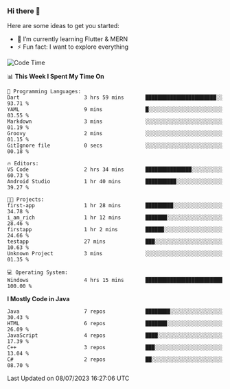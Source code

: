 ### Hi there 👋




Here are some ideas to get you started:


- 🌱 I’m currently learning Flutter & MERN
- ⚡ Fun fact: I want to explore everything

  
<!--START_SECTION:waka-->
![Code Time](http://img.shields.io/badge/Code%20Time-5%20hrs%2047%20mins-blue)

📊 **This Week I Spent My Time On** 

```text
💬 Programming Languages: 
Dart                     3 hrs 59 mins       ███████████████████████░░   93.71 % 
YAML                     9 mins              █░░░░░░░░░░░░░░░░░░░░░░░░   03.55 % 
Markdown                 3 mins              ░░░░░░░░░░░░░░░░░░░░░░░░░   01.19 % 
Groovy                   2 mins              ░░░░░░░░░░░░░░░░░░░░░░░░░   01.15 % 
GitIgnore file           0 secs              ░░░░░░░░░░░░░░░░░░░░░░░░░   00.18 % 

🔥 Editors: 
VS Code                  2 hrs 34 mins       ███████████████░░░░░░░░░░   60.73 % 
Android Studio           1 hr 40 mins        ██████████░░░░░░░░░░░░░░░   39.27 % 

🐱‍💻 Projects: 
first-app                1 hr 28 mins        █████████░░░░░░░░░░░░░░░░   34.78 % 
i_am_rich                1 hr 12 mins        ███████░░░░░░░░░░░░░░░░░░   28.46 % 
firstapp                 1 hr 2 mins         ██████░░░░░░░░░░░░░░░░░░░   24.66 % 
testapp                  27 mins             ███░░░░░░░░░░░░░░░░░░░░░░   10.63 % 
Unknown Project          3 mins              ░░░░░░░░░░░░░░░░░░░░░░░░░   01.35 % 

💻 Operating System: 
Windows                  4 hrs 15 mins       █████████████████████████   100.00 % 
```

**I Mostly Code in Java** 

```text
Java                     7 repos             ████████░░░░░░░░░░░░░░░░░   30.43 % 
HTML                     6 repos             ███████░░░░░░░░░░░░░░░░░░   26.09 % 
JavaScript               4 repos             ████░░░░░░░░░░░░░░░░░░░░░   17.39 % 
C++                      3 repos             ███░░░░░░░░░░░░░░░░░░░░░░   13.04 % 
C#                       2 repos             ██░░░░░░░░░░░░░░░░░░░░░░░   08.70 % 
```




 Last Updated on 08/07/2023 16:27:06 UTC
<!--END_SECTION:waka-->
